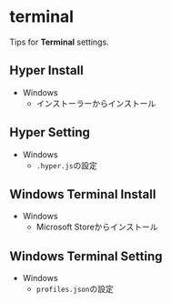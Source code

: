 # terminal

Tips for **Terminal** settings.

## Hyper Install

- Windows
  - インストーラーからインストール

## Hyper Setting

- Windows
  - `.hyper.js`の設定

## Windows Terminal Install

- Windows
  - Microsoft Storeからインストール

## Windows Terminal Setting

- Windows
  - `profiles.json`の設定
